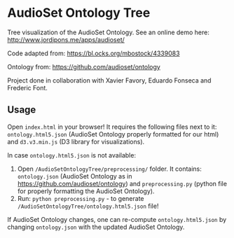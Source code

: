 # AudioSet Ontology Tree
Tree visualization of the AudioSet Ontology. See an online demo here: http://www.jordipons.me/apps/audioset/

Code adapted from: https://bl.ocks.org/mbostock/4339083 

Ontology from: https://github.com/audioset/ontology

Project done in collaboration with Xavier Favory, Eduardo Fonseca and Frederic Font. 

## Usage
Open `index.html` in your browser! It requires the following files next to it: `ontology.html5.json` (AudioSet Ontology properly formatted for our html) and `d3.v3.min.js` (D3 library for visualizations).

In case `ontology.html5.json` is not available:
1. Open `/AudioSetOntologyTree/preprocessing/` folder. It contains: `ontology.json` (AudioSet Ontology as in https://github.com/audioset/ontology) and `preprocessing.py` (python file for properly formatting the AudioSet Ontology).
2. Run: `python preprocessing.py` - to generate `/AudioSetOntologyTree/ontology.html5.json` file!

If AudioSet Ontology changes, one can re-compute `ontology.html5.json` by changing `ontology.json` with the updated AudioSet Ontology.
